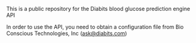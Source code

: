 This is a public repository for the Diabits blood glucose prediction engine API

In order to use the API, you need to obtain a configuration file from Bio Conscious Technologies, Inc (ask@diabits.com)

